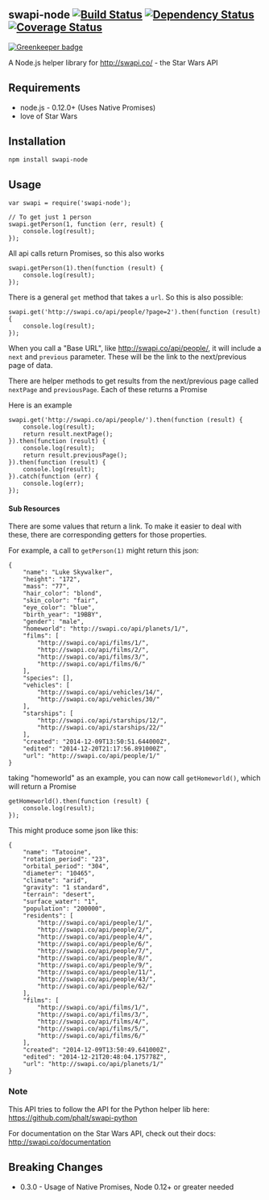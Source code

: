 ## swapi-node [![Build Status](https://travis-ci.org/salty-pig/swapi-node.svg)](https://travis-ci.org/salty-pig/swapi-node) [![Dependency Status](https://david-dm.org/salty-pig/swapi-node.png)](https://david-dm.org/salty-pig/swapi-node) [![Coverage Status](https://coveralls.io/repos/salty-pig/swapi-node/badge.svg?branch=master&service=github)](https://coveralls.io/github/salty-pig/swapi-node?branch=master)

[![Greenkeeper badge](https://badges.greenkeeper.io/salty-pig/swapi-node.svg)](https://greenkeeper.io/)

A Node.js helper library for http://swapi.co/ - the Star Wars API


## Requirements

* node.js - 0.12.0+ (Uses Native Promises)
* love of Star Wars


## Installation

    npm install swapi-node


## Usage

    var swapi = require('swapi-node');

    // To get just 1 person
    swapi.getPerson(1, function (err, result) {
        console.log(result);
    });


All api calls return Promises, so this also works

    swapi.getPerson(1).then(function (result) {
        console.log(result);
    });


There is a general `get` method that takes a `url`.  So this is also possible:

    swapi.get('http://swapi.co/api/people/?page=2').then(function (result) {
        console.log(result);
    });

When you call a "Base URL", like http://swapi.co/api/people/, it will include a `next` and `previous` parameter.  These will be the link to the next/previous page of data.

There are helper methods to get results from the next/previous page called `nextPage` and `previousPage`.  Each of these returns a Promise

Here is an example

    swapi.get('http://swapi.co/api/people/').then(function (result) {
        console.log(result);
        return result.nextPage();
    }).then(function (result) {
        console.log(result);
        return result.previousPage();
    }).then(function (result) {
        console.log(result);
    }).catch(function (err) {
        console.log(err);
    });


#### Sub Resources

There are some values that return a link.  To make it easier to deal with these, there are corresponding getters for those properties.

For example,  a call to `getPerson(1)` might return this json:

    {
        "name": "Luke Skywalker",
        "height": "172",
        "mass": "77",
        "hair_color": "blond",
        "skin_color": "fair",
        "eye_color": "blue",
        "birth_year": "19BBY",
        "gender": "male",
        "homeworld": "http://swapi.co/api/planets/1/",
        "films": [
            "http://swapi.co/api/films/1/",
            "http://swapi.co/api/films/2/",
            "http://swapi.co/api/films/3/",
            "http://swapi.co/api/films/6/"
        ],
        "species": [],
        "vehicles": [
            "http://swapi.co/api/vehicles/14/",
            "http://swapi.co/api/vehicles/30/"
        ],
        "starships": [
            "http://swapi.co/api/starships/12/",
            "http://swapi.co/api/starships/22/"
        ],
        "created": "2014-12-09T13:50:51.644000Z",
        "edited": "2014-12-20T21:17:56.891000Z",
        "url": "http://swapi.co/api/people/1/"
    }

taking "homeworld" as an example,  you can now call `getHomeworld()`, which will return a Promise

    getHomeworld().then(function (result) {
        console.log(result);
    });

This might produce some json like this:


    {
        "name": "Tatooine",
        "rotation_period": "23",
        "orbital_period": "304",
        "diameter": "10465",
        "climate": "arid",
        "gravity": "1 standard",
        "terrain": "desert",
        "surface_water": "1",
        "population": "200000",
        "residents": [
            "http://swapi.co/api/people/1/",
            "http://swapi.co/api/people/2/",
            "http://swapi.co/api/people/4/",
            "http://swapi.co/api/people/6/",
            "http://swapi.co/api/people/7/",
            "http://swapi.co/api/people/8/",
            "http://swapi.co/api/people/9/",
            "http://swapi.co/api/people/11/",
            "http://swapi.co/api/people/43/",
            "http://swapi.co/api/people/62/"
        ],
        "films": [
            "http://swapi.co/api/films/1/",
            "http://swapi.co/api/films/3/",
            "http://swapi.co/api/films/4/",
            "http://swapi.co/api/films/5/",
            "http://swapi.co/api/films/6/"
        ],
        "created": "2014-12-09T13:50:49.641000Z",
        "edited": "2014-12-21T20:48:04.175778Z",
        "url": "http://swapi.co/api/planets/1/"
    }

### Note

This API tries to follow the API for the Python helper lib here: https://github.com/phalt/swapi-python

For documentation on the Star Wars API, check out their docs:  http://swapi.co/documentation

## Breaking Changes

- 0.3.0 - Usage of Native Promises, Node 0.12+ or greater needed
